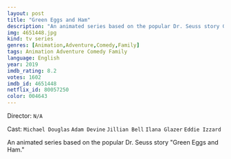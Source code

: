 ```yaml
---
layout: post
title: "Green Eggs and Ham"
description: "An animated series based on the popular Dr. Seuss story Green Eggs and Ham..."
img: 4651448.jpg
kind: tv series
genres: [Animation,Adventure,Comedy,Family]
tags: Animation Adventure Comedy Family 
language: English
year: 2019
imdb_rating: 8.2
votes: 1602
imdb_id: 4651448
netflix_id: 80057250
color: 004643
---
```

Director: `N/A`  

Cast: `Michael Douglas` `Adam Devine` `Jillian Bell` `Ilana Glazer` `Eddie Izzard` 

An animated series based on the popular Dr. Seuss story "Green Eggs and Ham."